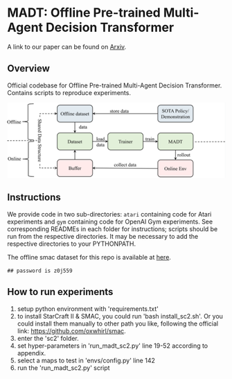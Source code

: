 
# MADT: Offline Pre-trained Multi-Agent Decision Transformer

A link to our paper can be found on [Arxiv](https://arxiv.org/abs/2112.02845).

## Overview

Official codebase for Offline Pre-trained Multi-Agent Decision Transformer.
Contains scripts to reproduce experiments.

![image info](./architecture.png)

## Instructions

We provide code in two sub-directories: `atari` containing code for Atari experiments and `gym` containing code for OpenAI Gym experiments.
See corresponding READMEs in each folder for instructions; scripts should be run from the respective directories.
It may be necessary to add the respective directories to your PYTHONPATH.

The offline smac dataset for this repo is available at [here](https://linghui.cowtransfer.com/s/54a722196db143).
```shell
## password is z0j559
```

## How to run experiments
1. setup python environment with 'requirements.txt'
2. to install StarCraft II & SMAC, you could run 'bash install_sc2.sh'. Or you could install them manually to other path you like, following the official link: https://github.com/oxwhirl/smac.
2. enter the 'sc2' folder.
3. set hyper-parameters in 'run_madt_sc2.py' line 19-52 according to appendix.
4. select a maps to test in 'envs/config.py' line 142
5. run the 'run_madt_sc2.py' script

